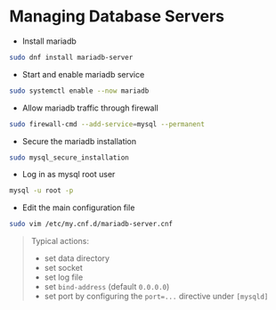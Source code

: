 # Managing Database Servers

- Install mariadb
```bash
sudo dnf install mariadb-server
```

- Start and enable mariadb service
```bash
sudo systemctl enable --now mariadb
```

- Allow mariadb traffic through firewall
```bash
sudo firewall-cmd --add-service=mysql --permanent
```

- Secure the mariadb installation
```bash
sudo mysql_secure_installation
```

- Log in as mysql root user
```bash
mysql -u root -p
```

- Edit the main configuration file
```bash
sudo vim /etc/my.cnf.d/mariadb-server.cnf
```

> Typical actions:  
>  - set data directory  
>  - set socket  
>  - set log file  
>  - set `bind-address` (default `0.0.0.0`)  
>  - set port by configuring the `port=...` directive under `[mysqld]`  
